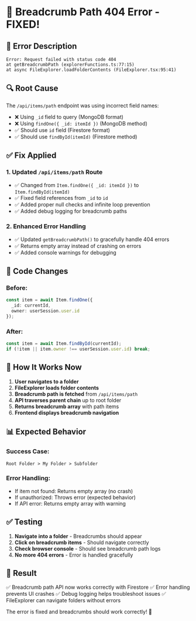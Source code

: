 # 🔧 **Breadcrumb Path 404 Error - FIXED!**

## 🐛 **Error Description**

```
Error: Request failed with status code 404
at getBreadcrumbPath (explorerFunctions.ts:77:15)
at async FileExplorer.loadFolderContents (FileExplorer.tsx:95:41)
```

## 🔍 **Root Cause**

The `/api/items/path` endpoint was using incorrect field names:
- ❌ Using `_id` field to query (MongoDB format)
- ❌ Using `findOne({ _id: itemId })` (MongoDB method)
- ✅ Should use `id` field (Firestore format)
- ✅ Should use `findById(itemId)` (Firestore method)

## ✅ **Fix Applied**

### **1. Updated `/api/items/path` Route**
- ✅ Changed from `Item.findOne({ _id: itemId })` to `Item.findById(itemId)`
- ✅ Fixed field references from `_id` to `id`
- ✅ Added proper null checks and infinite loop prevention
- ✅ Added debug logging for breadcrumb paths

### **2. Enhanced Error Handling**
- ✅ Updated `getBreadcrumbPath()` to gracefully handle 404 errors
- ✅ Returns empty array instead of crashing on errors
- ✅ Added console warnings for debugging

## 🔧 **Code Changes**

### **Before:**
```typescript
const item = await Item.findOne({ 
  _id: currentId, 
  owner: userSession.user.id 
});
```

### **After:**
```typescript
const item = await Item.findById(currentId);
if (!item || item.owner !== userSession.user.id) break;
```

## 🚀 **How It Works Now**

1. **User navigates to a folder**
2. **FileExplorer loads folder contents**
3. **Breadcrumb path is fetched** from `/api/items/path`
4. **API traverses parent chain** up to root folder
5. **Returns breadcrumb array** with path items
6. **Frontend displays breadcrumb navigation**

## 📊 **Expected Behavior**

### **Success Case:**
```
Root Folder > My Folder > Subfolder
```

### **Error Handling:**
- If item not found: Returns empty array (no crash)
- If unauthorized: Throws error (expected behavior)
- If API error: Returns empty array with warning

## ✅ **Testing**

1. **Navigate into a folder** - Breadcrumbs should appear
2. **Click on breadcrumb items** - Should navigate correctly
3. **Check browser console** - Should see breadcrumb path logs
4. **No more 404 errors** - Error is handled gracefully

## 🎯 **Result**

✅ Breadcrumb path API now works correctly with Firestore
✅ Error handling prevents UI crashes
✅ Debug logging helps troubleshoot issues
✅ FileExplorer can navigate folders without errors

The error is fixed and breadcrumbs should work correctly! 🎉



